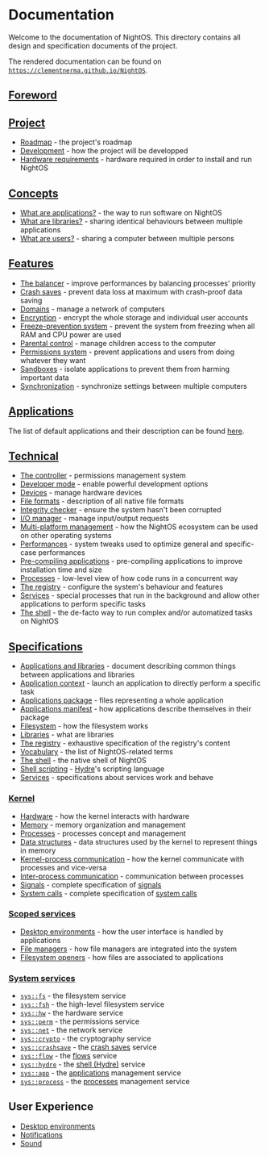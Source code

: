 # Documentation

Welcome to the documentation of NightOS. This directory contains all design and specification documents of the project.

The rendered documentation can be found on [`https://clementnerma.github.io/NightOS`](https://clementnerma.github.io/NightOS).

## [Foreword](FOREWORD.md)

## [Project](project/)

- [Roadmap](project/roadmap.md) - the project's roadmap
- [Development](project/development.md) - how the project will be developped
- [Hardware requirements](project/hw-requirements.md) - hardware required in order to install and run NightOS

## [Concepts](concepts/)

- [What are applications?](concepts/applications.md) - the way to run software on NightOS
- [What are libraries?](concepts/libraries.md) - sharing identical behaviours between multiple applications
- [What are users?](concepts/users.md) - sharing a computer between multiple persons

## [Features](features/)

- [The balancer](features/balancer.md) - improve performances by balancing processes' priority
- [Crash saves](features/crash-saves.md) - prevent data loss at maximum with crash-proof data saving
- [Domains](features/domains.md) - manage a network of computers
- [Encryption](features/encryption.md) - encrypt the whole storage and individual user accounts
- [Freeze-prevention system](features/freeze-prevention.md) - prevent the system from freezing when all RAM and CPU power are used
- [Parental control](features/parental-control.md) - manage children access to the computer
- [Permissions system](features/permissions.md) - prevent applications and users from doing whatever they want
- [Sandboxes](features/sandboxes.md) - isolate applications to prevent them from harming important data
- [Synchronization](features/synchronization.md) - synchronize settings between multiple computers

## [Applications](applications/)

The list of default applications and their description can be found [here](applications/README.md).

## [Technical](technical/)

- [The controller](technical/controller.md) - permissions management system
- [Developer mode](technical/dev-mode.md) - enable powerful development options
- [Devices](technical/devices.md) - manage hardware devices
- [File formats](technical/file-formats.md) - description of all native file formats
- [Integrity checker](technical/integrity-checker.md) - ensure the system hasn't been corrupted
- [I/O manager](technical/io-manager.md) - manage input/output requests
- [Multi-platform management](technical/multi-platform.md) - how the NightOS ecosystem can be used on other operating systems
- [Performances](technical/performances.md) - system tweaks used to optimize general and specific-case performances
- [Pre-compiling applications](technical/pre-compiling.md) - pre-compiling applications to improve installation time and size
- [Processes](technical/processes.md) - low-level view of how code runs in a concurrent way
- [The registry](technical/registry.md) - configure the system's behaviour and features
- [Services](technical/services.md) - special processes that run in the background and allow other applications to perform specific tasks
- [The shell](technical/shell.md) - the de-facto way to run complex and/or automatized tasks on NightOS

## [Specifications](specs/)

- [Applications and libraries](specs/applications-libraries.md) - document describing common things between applications and libraries
- [Application context](specs/applications/context.md) - launch an application to directly perform a specific task
- [Applications package](specs/applications/package.md) - files representing a whole application
- [Applications manifest](specs/applications/manifest.md) - how applications describe themselves in their package
- [Filesystem](specs/filesystem.md) - how the filesystem works
- [Libraries](specs/libraries.md) - what are libraries
- [The registry](specs/registry.md) - exhaustive specification of the registry's content
- [Vocabulary](specs/vocabulary.md) - the list of NightOS-related terms
- [The shell](specs/shell.md) - the native shell of NightOS
- [Shell scripting](specs/shell-scripting.md) - [Hydre](technical/shell.md)'s scripting language
- [Services](specs/services.md) - specifications about services work and behave

### [Kernel](specs/kernel/)

- [Hardware](specs/kernel/hardware.md) - how the kernel interacts with hardware
- [Memory](specs/kernel/memory.md) - memory organization and management
- [Processes](specs/kernel/processes.md) - processes concept and management
- [Data structures](specs/kernel/data-structures.md) - data structures used by the kernel to represent things in memory
- [Kernel-process communication](specs/kernel/kpc.md) - how the kernel communicate with processes and vice-versa
- [Inter-process communication](specs/kernel/ipc.md) - communication between processes
- [Signals](specs/kernel/signals.md) - complete specification of [signals](specs/kernel/kpc.md)
- [System calls](specs/kernel/syscalls.md) - complete specification of [system calls](specs/kernel/kpc.md)

### [Scoped services](specs/scoped-services/)

- [Desktop environments](specs/scoped-services/desktop-environments.md) - how the user interface is handled by applications
- [File managers](specs/scoped-services/file-managers.md) - how file managers are integrated into the system
- [Filesystem openers](specs/scoped-services/filesystem-openers.md) - how files are associated to applications

### [System services](specs/system-services/)

- [`sys::fs`](specs/system-services/fs.md) - the filesystem service
- [`sys::fsh`](specs/system-services/fsh.md) - the high-level filesystem service
- [`sys::hw`](specs/system-services/hw.md) - the hardware service
- [`sys::perm`](specs/system-services/perm.md) - the permissions service
- [`sys::net`](specs/system-services/net.md) - the network service
- [`sys::crypto`](specs/system-services/crypto.md) - the cryptography service
- [`sys::crashsave`](specs/system-services/crashsave.md) - the [crash saves](features/crash-saves.md) service
- [`sys::flow`](specs/system-services/flow.md) - the [flows](specs/filesystem.md#flows) service
- [`sys::hydre`](specs/system-services/hydre.md) - the [shell (Hydre)](specs/shell.md) service
- [`sys::app`](specs/system-services/app.md) - the [applications](concepts/applications.md) management service
- [`sys::process`](specs/system-services/process.md) - the [processes](technical/processes.md) management service

## User Experience

- [Desktop environments](ux/desktop-environment.md)
- [Notifications](ux/notifications.md)
- [Sound](ux/sound.md)